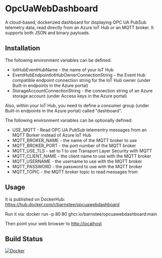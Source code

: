 # OpcUaWebDashboard
A cloud-based, dockerized dashboard for displaying OPC UA PubSub telemetry data, read directly from an Azure IoT Hub or an MQTT broker. It supports both JSON and binary payloads.

## Installation

The following environment variables can be defined:

* IotHubEventHubName - the name of your IoT Hub
* EventHubEndpointIotHubOwnerConnectionString - the Event Hub compatible endpoint connection string for the IoT Hub owner (under Built-in endpoints in the Azure portal)
* StorageAccountConnectionString - the connection string of an Azure storage account (under Access keys in the Azure portal)

Also, within your IoT Hub, you need to define a consumer group (under Built-in endpoints in the Azure portal) called "dashboard".

The following environment variables can be optionally defined:

* USE_MQTT - Read OPC UA PubSub telementry messages from an MQTT Borker instead of Azure IoT Hub
* MQTT_BROKER_NAME - the name of the MQTT broker to use
* MQTT_BROKER_PORT - the port number of the MQTT broker
* MQTT_USE_TLS - set to 1 to use Transport Layer Security with MQTT
* MQTT_CLIENT_NAME - the client name to use with the MQTT broker
* MQTT_USERNAME - the username to use with the MQTT broker
* MQTT_PASSWORD - the password to use with the MQTT broker
* MQTT_TOPIC - the MQTT broker topic to read messages from

## Usage

It is published on DockerHub: https://hub.docker.com/r/barnstee/opcuawebdashboard

Run it via: docker run -p 80:80 ghcr.io/barnstee/opcuawebdashboard:main

Then point your web browser to <http://localhost>





## Build Status

[![Docker](https://github.com/barnstee/OpcUaWebDashboard/actions/workflows/docker-publish.yml/badge.svg)](https://github.com/barnstee/OpcUaWebDashboard/actions/workflows/docker-publish.yml)

